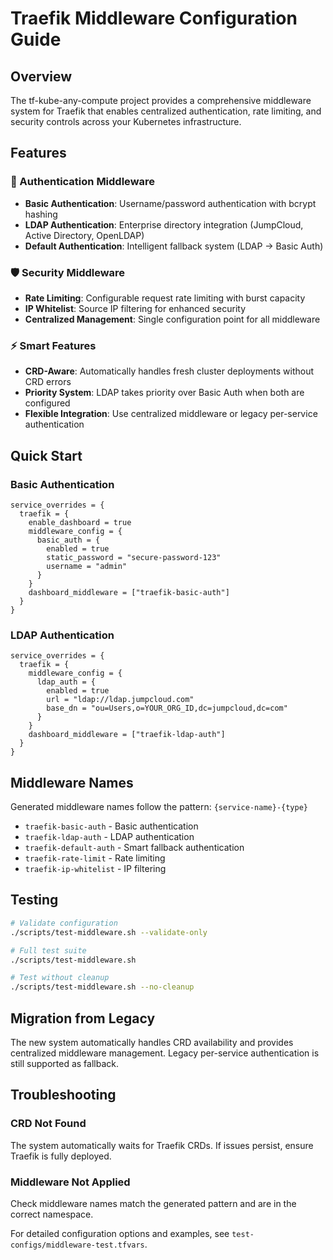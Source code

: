 # Traefik Middleware Configuration Guide

## Overview

The tf-kube-any-compute project provides a comprehensive middleware system for Traefik that enables centralized authentication, rate limiting, and security controls across your Kubernetes infrastructure.

## Features

### 🔐 Authentication Middleware
- **Basic Authentication**: Username/password authentication with bcrypt hashing
- **LDAP Authentication**: Enterprise directory integration (JumpCloud, Active Directory, OpenLDAP)
- **Default Authentication**: Intelligent fallback system (LDAP → Basic Auth)

### 🛡️ Security Middleware
- **Rate Limiting**: Configurable request rate limiting with burst capacity
- **IP Whitelist**: Source IP filtering for enhanced security
- **Centralized Management**: Single configuration point for all middleware

### ⚡ Smart Features
- **CRD-Aware**: Automatically handles fresh cluster deployments without CRD errors
- **Priority System**: LDAP takes priority over Basic Auth when both are configured
- **Flexible Integration**: Use centralized middleware or legacy per-service authentication

## Quick Start

### Basic Authentication
```hcl
service_overrides = {
  traefik = {
    enable_dashboard = true
    middleware_config = {
      basic_auth = {
        enabled = true
        static_password = "secure-password-123"
        username = "admin"
      }
    }
    dashboard_middleware = ["traefik-basic-auth"]
  }
}
```

### LDAP Authentication
```hcl
service_overrides = {
  traefik = {
    middleware_config = {
      ldap_auth = {
        enabled = true
        url = "ldap://ldap.jumpcloud.com"
        base_dn = "ou=Users,o=YOUR_ORG_ID,dc=jumpcloud,dc=com"
      }
    }
    dashboard_middleware = ["traefik-ldap-auth"]
  }
}
```

## Middleware Names

Generated middleware names follow the pattern: `{service-name}-{type}`

- `traefik-basic-auth` - Basic authentication
- `traefik-ldap-auth` - LDAP authentication
- `traefik-default-auth` - Smart fallback authentication
- `traefik-rate-limit` - Rate limiting
- `traefik-ip-whitelist` - IP filtering

## Testing

```bash
# Validate configuration
./scripts/test-middleware.sh --validate-only

# Full test suite
./scripts/test-middleware.sh

# Test without cleanup
./scripts/test-middleware.sh --no-cleanup
```

## Migration from Legacy

The new system automatically handles CRD availability and provides centralized middleware management. Legacy per-service authentication is still supported as fallback.

## Troubleshooting

### CRD Not Found
The system automatically waits for Traefik CRDs. If issues persist, ensure Traefik is fully deployed.

### Middleware Not Applied
Check middleware names match the generated pattern and are in the correct namespace.

For detailed configuration options and examples, see `test-configs/middleware-test.tfvars`.
